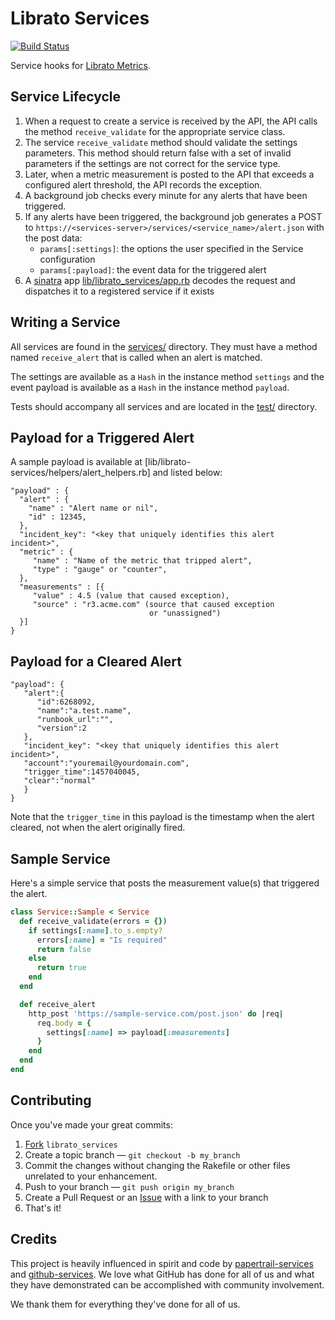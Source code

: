 Librato Services
================

[![Build Status](https://secure.travis-ci.org/librato/librato-services.png)](http://travis-ci.org/librato/librato-services)

Service hooks for [Librato Metrics](https://metrics.librato.com).

Service Lifecycle
-----------------

1. When a request to create a service is received by the API, the
   API calls the method `receive_validate` for the appropriate
   service class.
1. The service `receive_validate` method should validate the settings
   parameters. This method should return false with a set of invalid
   parameters if the settings are not correct for the service type.
1. Later, when a metric measurement is posted to the API that exceeds a
   configured alert threshold, the API records the exception.
1. A background job checks every minute for any alerts that have been
   triggered.
1. If any alerts have been triggered, the background job generates a
   POST to
   `https://<services-server>/services/<service_name>/alert.json` with
   the post data:
   - `params[:settings]`: the options the user specified in the Service configuration
   - `params[:payload]`: the event data for the triggered alert
1. A [sinatra][] app [lib/librato_services/app.rb][] decodes the request
   and dispatches it to a registered service if it exists

Writing a Service
-----------------

All services are found in the [services/][] directory. They must have a method
named `receive_alert` that is called when an alert is matched.

The settings are available as a `Hash` in the instance method `settings` and
the event payload is available as a `Hash` in the instance method `payload`.

Tests should accompany all services and are located in the [test/][]
directory.

Payload for a Triggered Alert
-----------------------------

A sample payload is available at
[lib/librato-services/helpers/alert_helpers.rb] and listed below:

```
"payload" : {
  "alert" : {
    "name" : "Alert name or nil",
    "id" : 12345,
  },
  "incident_key": "<key that uniquely identifies this alert incident>",
  "metric" : {
     "name" : "Name of the metric that tripped alert",
     "type" : "gauge" or "counter",
  },
  "measurements" : [{
     "value" : 4.5 (value that caused exception),
     "source" : "r3.acme.com" (source that caused exception
                               or "unassigned")
  }]
}
```

Payload for a Cleared Alert
---------------------------

```
"payload": {
   "alert":{
      "id":6268092,
      "name":"a.test.name",
      "runbook_url":"",
      "version":2
   },
   "incident_key": "<key that uniquely identifies this alert incident>",
   "account":"youremail@yourdomain.com",
   "trigger_time":1457040045,
   "clear":"normal"
   }
}
```

Note that the `trigger_time` in this payload is the timestamp when the alert cleared, not when the alert originally fired.

Sample Service
--------------

Here's a simple service that posts the measurement value(s) that
triggered the alert.

```ruby
class Service::Sample < Service
  def receive_validate(errors = {})
    if settings[:name].to_s.empty?
      errors[:name] = "Is required"
      return false
    else
      return true
    end
  end

  def receive_alert
    http_post 'https://sample-service.com/post.json' do |req|
      req.body = {
        settings[:name] => payload[:measurements]
      }
    end
  end
end
```

Contributing
------------

Once you've made your great commits:

1. [Fork][fk] `librato_services`
2. Create a topic branch — `git checkout -b my_branch`
3. Commit the changes without changing the Rakefile or other files unrelated to your enhancement.
4. Push to your branch — `git push origin my_branch`
5. Create a Pull Request or an [Issue][is] with a link to your branch
6. That's it!


Credits
-------

This project is heavily influenced in spirit and code by
[papertrail-services][] and [github-services][].
We love what GitHub has done for all of us and what they have demonstrated
can be accomplished with community involvement.

We thank them for everything they've done for all of us.

[lib/librato_services/app.rb]: https://github.com/librato/librato-services/blob/master/lib/librato_services/app.rb
[services/]: https://github.com/librato/librato-services/tree/master/services
[test/]: https://github.com/librato/librato-services/tree/master/test
[github-services]: https://github.com/github/github-services/
[papertrail-services]: https://github.com/papertrail/papertrail-services/
[sinatra]: http://www.sinatrarb.com/
[fk]: http://help.github.com/forking/
[is]: https://github.com/librato/librato_services/issues/
[Librato]: http://librato.com/
